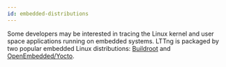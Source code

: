 ```yaml
---
id: embedded-distributions
---
```


Some developers may be interested in tracing the Linux kernel and user space
applications running on embedded systems. LTTng is packaged by two popular
embedded Linux distributions: [Buildroot](#doc-buildroot) and
[OpenEmbedded/Yocto](#doc-oe-yocto).

